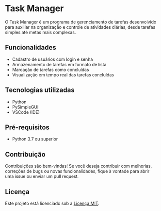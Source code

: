 # Task Manager

O Task Manager é um programa de gerenciamento de tarefas desenvolvido para auxiliar na organização e controle de atividades diárias, desde tarefas simples até metas mais complexas.

## Funcionalidades

- Cadastro de usuários com login e senha
- Armazenamento de tarefas em formato de lista
- Marcação de tarefas como concluídas
- Visualização em tempo real das tarefas concluídas

## Tecnologias utilizadas

- Python
- PySimpleGUI
- VSCode (IDE)

## Pré-requisitos

- Python 3.7 ou superior

## Contribuição

Contribuições são bem-vindas! Se você deseja contribuir com melhorias, correções de bugs ou novas funcionalidades, fique à vontade para abrir uma issue ou enviar um pull request.

## Licença

Este projeto está licenciado sob a [Licença MIT](https://opensource.org/licenses/MIT).

